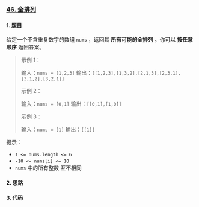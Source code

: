 ### [46. 全排列](https://leetcode-cn.com/problems/permutations/) 

#### 1. 题目

给定一个不含重复数字的数组 `nums` ，返回其 **所有可能的全排列** 。你可以 **按任意顺序** 返回答案。

> 示例 1：
>
> 输入：`nums = [1,2,3]`
> 输出：`[[1,2,3],[1,3,2],[2,1,3],[2,3,1],[3,1,2],[3,2,1]]`
>
> 示例 2：
>
> 输入：`nums = [0,1]`
> 输出：`[[0,1],[1,0]]`
>
> 示例 3：
>
> 输入：`nums = [1]`
> 输出：`[[1]]`


提示：

- `1 <= nums.length <= 6`
- `-10 <= nums[i] <= 10`
- `nums` 中的所有整数 互不相同

#### 2. 思路



#### 3. 代码

```python

```


